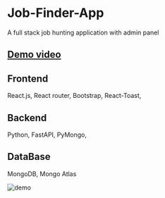 # Job-Finder-App
A full stack job hunting application with admin panel

## <a href="https://www.youtube.com/watch?v=M7X4wFTOs-c">Demo video</a>
## Frontend
React.js,
React router,
Bootstrap,
React-Toast,

## Backend
Python, 
FastAPI,
PyMongo,

## DataBase
MongoDB,
Mongo Atlas

![demo](https://user-images.githubusercontent.com/55646472/211133474-1fbcb507-3ca9-4bdc-b5bb-432a3d8791a0.png)
